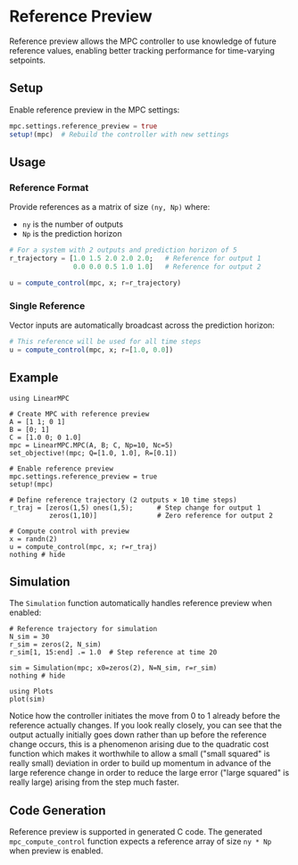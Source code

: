 # Reference Preview

Reference preview allows the MPC controller to use knowledge of future reference values, enabling better tracking performance for time-varying setpoints.

## Setup

Enable reference preview in the MPC settings:
```julia
mpc.settings.reference_preview = true
setup!(mpc)  # Rebuild the controller with new settings
```

## Usage

### Reference Format
Provide references as a matrix of size `(ny, Np)` where:
- `ny` is the number of outputs
- `Np` is the prediction horizon

```julia
# For a system with 2 outputs and prediction horizon of 5
r_trajectory = [1.0 1.5 2.0 2.0 2.0;   # Reference for output 1
                0.0 0.0 0.5 1.0 1.0]   # Reference for output 2

u = compute_control(mpc, x; r=r_trajectory)
```

### Single Reference
Vector inputs are automatically broadcast across the prediction horizon:
```julia
# This reference will be used for all time steps
u = compute_control(mpc, x; r=[1.0, 0.0])
```

## Example

```@example reference_preview
using LinearMPC

# Create MPC with reference preview
A = [1 1; 0 1]
B = [0; 1] 
C = [1.0 0; 0 1.0]
mpc = LinearMPC.MPC(A, B; C, Np=10, Nc=5)
set_objective!(mpc; Q=[1.0, 1.0], R=[0.1])

# Enable reference preview
mpc.settings.reference_preview = true
setup!(mpc)

# Define reference trajectory (2 outputs × 10 time steps)
r_traj = [zeros(1,5) ones(1,5);      # Step change for output 1
          zeros(1,10)]               # Zero reference for output 2

# Compute control with preview
x = randn(2)
u = compute_control(mpc, x; r=r_traj)
nothing # hide
```

## Simulation

The `Simulation` function automatically handles reference preview when enabled:
```@example reference_preview
# Reference trajectory for simulation
N_sim = 30
r_sim = zeros(2, N_sim)
r_sim[1, 15:end] .= 1.0  # Step reference at time 20

sim = Simulation(mpc; x0=zeros(2), N=N_sim, r=r_sim)
nothing # hide
```

```@example reference_preview
using Plots
plot(sim)
```
Notice how the controller initiates the move from 0 to 1 already before the reference actually changes. If you look really closely, you can see that the output actually initially goes down rather than up before the reference change occurs, this is a phenomenon arising due to the quadratic cost function which makes it worthwhile to allow a small ("small squared" is really small) deviation in order to build up momentum in advance of the large reference change in order to reduce the large error ("large squared" is really large) arising from the step much faster.

## Code Generation

Reference preview is supported in generated C code. The generated `mpc_compute_control` function expects a reference array of size `ny * Np` when preview is enabled.
